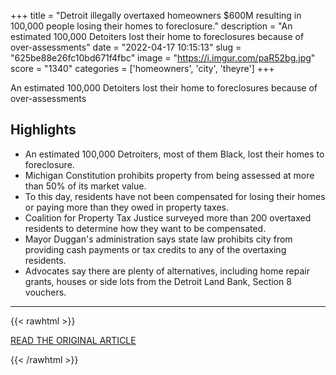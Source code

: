 +++
title = "Detroit illegally overtaxed homeowners $600M resulting in 100,000 people losing their homes to foreclosure."
description = "An estimated 100,000 Detoiters lost their home to foreclosures because of over-assessments"
date = "2022-04-17 10:15:13"
slug = "625be88e26fc10bd671f4fbc"
image = "https://i.imgur.com/paR52bg.jpg"
score = "1340"
categories = ['homeowners', 'city', 'theyre']
+++

An estimated 100,000 Detoiters lost their home to foreclosures because of over-assessments

## Highlights

- An estimated 100,000 Detroiters, most of them Black, lost their homes to foreclosure.
- Michigan Constitution prohibits property from being assessed at more than 50% of its market value.
- To this day, residents have not been compensated for losing their homes or paying more than they owed in property taxes.
- Coalition for Property Tax Justice surveyed more than 200 overtaxed residents to determine how they want to be compensated.
- Mayor Duggan's administration says state law prohibits city from providing cash payments or tax credits to any of the overtaxing residents.
- Advocates say there are plenty of alternatives, including home repair grants, houses or side lots from the Detroit Land Bank, Section 8 vouchers.

---

{{< rawhtml >}}
  <p class="article-category">
    <a target="_blank" href="https://www.metrotimes.com/news/detroit-illegally-overtaxed-homeowners-600m-theyre-still-waiting-to-be-compensated-29800877">READ THE ORIGINAL ARTICLE</a>
  </p>
{{< /rawhtml >}}
